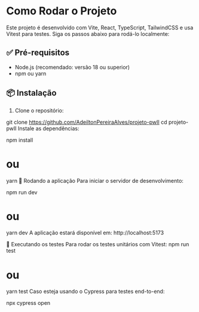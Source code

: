# Como Rodar o Projeto

Este projeto é desenvolvido com Vite, React, TypeScript, TailwindCSS e usa Vitest para testes. Siga os passos abaixo para rodá-lo localmente:

## ✅ Pré-requisitos

- Node.js (recomendado: versão 18 ou superior)
- npm ou yarn

## 📦 Instalação

1. Clone o repositório:

git clone https://github.com/AdeiltonPereiraAlves/projeto-pwII
cd projeto-pwII
Instale as dependências:



npm install
# ou
yarn
🚀 Rodando a aplicação
Para iniciar o servidor de desenvolvimento:

npm run dev
# ou
yarn dev
A aplicação estará disponível em: http://localhost:5173

🧪 Executando os testes
Para rodar os testes unitários com Vitest:
npm run test
# ou
yarn test
Caso esteja usando o Cypress para testes end-to-end:

npx cypress open
